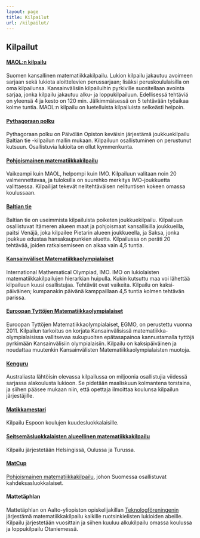 ```yaml
---
layout: page
title: Kilpailut
url: /kilpailut/
---
```

## <a name="kilpailut"></a>Kilpailut

#### [MAOL:n kilpailu](/MAOL/)

Suomen kansallinen matematiikka&shy;kilpailu. Lukion kilpailu jakautuu
avoimeen sarjaan sekä lukiota aloittelevien perussarjaan; lisäksi
peruskoululaisilla on oma kilpailunsa. Kansainvälisiin
kilpailuihin pyrkiville suositellaan avointa sarjaa, jonka
kilpailu jakautuu alku- ja loppu&shy;kilpailuun.  Edellisessä tehtäviä
on yleensä 4 ja kesto on 120 min. Jälkimmäisessä on 5 tehtävään
työaikaa kolme tuntia.  MAOL:n kilpailu on luetelluista
kilpailuista selkeästi helpoin.

#### [Pythagoraan polku](/pythagoras/)

Pythagoraan polku on Päivölän Opiston keväisin järjestämä
joukkuekilpailu Baltian tie -kilpailun mallin mukaan. Kilpailuun
osallistuminen on perustunut kutsuun. Osallistuvia lukioita on
ollut kymmenkunta.

#### [Pohjoismainen matematiikka&shy;kilpailu](/PM/)

Vaikeampi kuin MAOL, helpompi kuin IMO. Kilpailuun valitaan
noin&nbsp;20 valmennettavaa, ja tuloksilla on suurehko merkitys
IMO-joukkuetta valittaessa. Kilpailijat tekevät nelitehtäväisen
nelituntisen kokeen omassa koulussaan.

#### [Baltian tie](/Baltian_tie/)

Baltian tie on useimmista kilpailuista poiketen joukkue&shy;kilpailu.
Kilpailuun osallistuvat Itämeren alueen maat ja pohjois&shy;maat
kansallisilla joukkueilla, paitsi Venäjä, joka kilpailee Pietarin
alueen joukkueella, ja Saksa, jonka joukkue edustaa
hansakaupunkien aluetta.  Kilpailussa on peräti 20 tehtävää,
joiden ratkaisemiseen on aikaa vain 4,5 tuntia.

#### [Kansainväliset Matematiikka&shy;olympialaiset](/IMO/)

<span lang="en">International Mathematical Olympiad</span>, IMO.
IMO on lukiolaisten matematiikka&shy;kilpailujen hierarkian huipulla.
Kukin kutsuttu maa voi lähettää kilpailuun kuusi osallistujaa.
Tehtävät ovat vaikeita.  Kilpailu on kaksi&shy;päiväinen; kumpanakin
päivänä kamppaillaan 4,5 tuntia kolmen tehtävän parissa.

#### [Euroopan Tyttöjen Matematiikka&shy;olympialaiset](/EGMO/)

Euroopan Tyttöjen Matematiikka&shy;olympialaiset, EGMO, on perustettu
vuonna 2011. Kilpailun tarkoitus on korjata Kansainvälisissä
matematiikka&shy;olympialaisissa vallitsevaa sukupuolten epä&shy;tasa&shy;painoa
kannustamalla tyttöjä pyrkimään Kansainvälisiin
olympialaisiin. Kilpailu on kaksi&shy;päiväinen ja noudattaa muutenkin
Kansainvälisten Matematiikka&shy;olympialaisten muotoja.

#### [Kenguru](https://www.mayk.fi/kenguru)

Australiasta lähtöisin olevassa kilpailussa on miljoonia osallistujia
viidessä sarjassa alakoulusta lukioon.  Se pidetään maaliskuun
kolmantena torstaina, ja siihen pääsee mukaan niin, että opettaja
ilmoittaa koulunsa kilpailun järjestäjille.

#### [Matikkamestari](http://matikkamankkaa.fi/matikkamestari/)

Kilpailu Espoon koulujen kuudes&shy;luokkalaisille.

#### [Seitsemäsluokkalaisten alueellinen matematiikka&shy;kilpailu](/seiskat/)

Kilpailu järjestetään Helsingissä, Oulussa ja Turussa.

#### [MatCup](http://matcup.edublogs.org/)

[Pohjoismainen matematiikkakilpailu](http://mathclasscomp.com/),
johon Suomessa osallistuvat kahdeksas&shy;luokkalaiset.

#### Mattetäphlan

Mattetäphlan on Aalto-yliopiston opiskelija&shy;killan [Teknologföreningenin](https://www.teknologforeningen.fi/) järjestämä matematiikka&shy;kilpailu kaikille ruotsin&shy;kielisten lukioiden abeille. Kilpailu järjestetään vuosittain ja siihen kuuluu alku&shy;kilpailu omassa koulussa ja loppu&shy;kilpailu Otaniemessä. 
